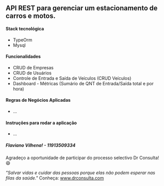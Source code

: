 ## API REST para gerenciar um estacionamento de carros e motos.

#### Stack tecnológica
- TypeOrm
- Mysql


#### Funcionalidades
- CRUD de Empresas
- CRUD de Usuários
- Controle de Entrada e Saída de Veículos (CRUD Veículos)
- Dashboard - Métricas (Sumário de QNT de Entrada/Saída total e por hora)

#### Regras de Negócios Aplicadas
- ...

#### Instruções para rodar a aplicação
- ...

##### Flaviano Vilhena! - 11913509334
Agradeço a oportunidade de participar do processo selectivo Dr Consulta! 😄

*"Salvar vidas e cuidar das pessoas porque elas não podem esperar nas filas da saúde."*
Conheça: www.drconsulta.com
